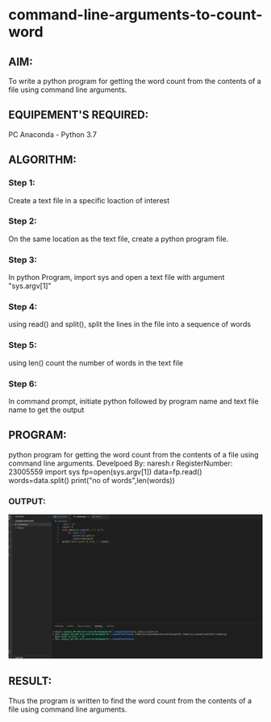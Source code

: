 # command-line-arguments-to-count-word
## AIM:
To write a python program for getting the word count from the contents of a file using command line arguments.
## EQUIPEMENT'S REQUIRED: 
PC
Anaconda - Python 3.7
## ALGORITHM: 
### Step 1:
Create a text file in a specific loaction of interest

### Step 2:
On the same location as the text file, create a python program file.

### Step 3:
In python Program, import sys and open a text file with argument "sys.argv[1]"

### Step 4:
using read() and split(), split the lines in the file into a sequence of words

### Step 5:
using len() count the number of words in the text file

### Step 6:
In command prompt, initiate python followed by program name and text file name to get the output



## PROGRAM:
python program for getting the word count from the contents of a file using command line arguments.
Develpoed By: naresh.r
RegisterNumber: 23005559
import sys
fp=open(sys.argv[1])
data=fp.read()
words=data.split()
print("no of words",len(words))

### OUTPUT:

![Alt text](<Screenshot 2023-12-25 113909.png>)


## RESULT:
Thus the program is written to find the word count from the contents of a file using command line arguments.

